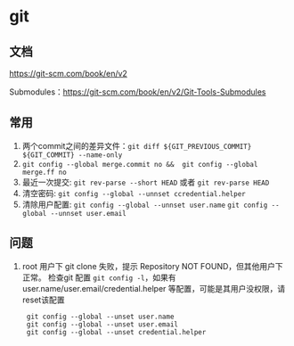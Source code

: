 # git

## 文档

https://git-scm.com/book/en/v2

Submodules：https://git-scm.com/book/en/v2/Git-Tools-Submodules

## 常用

1. 两个commit之间的差异文件：`git diff ${GIT_PREVIOUS_COMMIT} ${GIT_COMMIT} --name-only`
2. `git config --global merge.commit no &&  git config --global merge.ff no`
3. 最近一次提交: `git rev-parse --short HEAD` 或者 `git rev-parse HEAD`
4. 清空密码: `git config --global --unnset ccredential.helper`
5. 清除用户配置: `git config --global --unnset user.name`  `git config --global --unnset user.email`

## 问题

1. root 用户下 git clone 失败，提示 Repository NOT FOUND，但其他用户下正常。
   检查git 配置 `git config -l`，如果有user.name/user.email/credential.helper 等配置，可能是其用户没权限，请reset该配置

   ```shell
    git config --global --unset user.name
    git config --global --unset user.email
    git config --global --unset credential.helper
   ```
